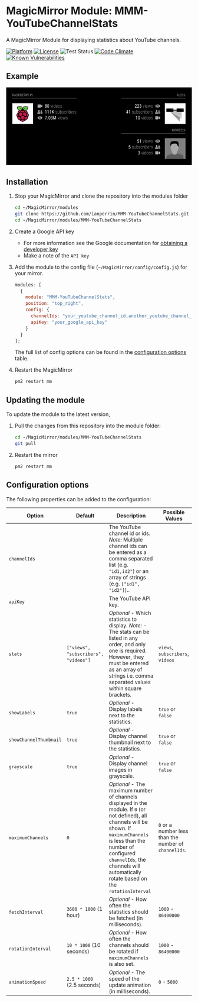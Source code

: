 # MagicMirror Module: MMM-YouTubeChannelStats

A MagicMirror Module for displaying statistics about YouTube channels.

[![Platform](https://img.shields.io/badge/platform-MagicMirror-informational)](https://MagicMirror.builders)
[![License](https://img.shields.io/badge/license-MIT-informational)](https://raw.githubusercontent.com/ianperrin/MMM-YouTubeChannelStats/master/LICENSE)
![Test Status](https://github.com/ianperrin/MMM-YouTubeChannelStats/actions/workflows/node.js.yml/badge.svg)
[![Code Climate](https://codeclimate.com/github/ianperrin/MMM-YouTubeChannelStats/badges/gpa.svg)](https://codeclimate.com/github/ianperrin/MMM-YouTubeChannelStats)
[![Known Vulnerabilities](https://snyk.io/test/github/ianperrin/MMM-YouTubeChannelStats/badge.svg)](https://snyk.io/test/github/ianperrin/MMM-YouTubeChannelStats)

## Example

![Example screenshot](.github/example.gif)

## Installation

1. Stop your MagicMirror and clone the repository into the modules folder

   ```bash
   cd ~/MagicMirror/modules
   git clone https://github.com/ianperrin/MMM-YouTubeChannelStats.git
   cd ~/MagicMirror/modules/MMM-YouTubeChannelStats
   ```

2. Create a Google API key

   - For more information see the Google documentation for [obtaining a developer key](https://developers.google.com/youtube/v3/getting-started)
   - Make a note of the `API key`

3. Add the module to the config file (`~/MagicMirror/config/config.js`) for your mirror.

   ```javascript
   modules: [
     {
       module: "MMM-YouTubeChannelStats",
       position: "top_right",
       config: {
         channelIds: "your_youtube_channel_id,another_youtube_channel_id",
         apiKey: "your_google_api_key"
       }
     }
   ];
   ```

   The full list of config options can be found in the [configuration options](#configuration-options) table.

4. Restart the MagicMirror

   ```bash
   pm2 restart mm
   ```

## Updating the module

To update the module to the latest version,

1. Pull the changes from this repository into the module folder:

   ```bash
   cd ~/MagicMirror/modules/MMM-YouTubeChannelStats
   git pull
   ```

2. Restart the mirror

   ```bash
   pm2 restart mm
   ```

## Configuration options

The following properties can be added to the configuration:

| **Option**         | **Default**                          | **Description**                                                                                                                                                                                                                                                           | **Possible Values**                                   |
| ------------------ | ------------------------------------ | ------------------------------------------------------------------------------------------------------------------------------------------------------------------------------------------------------------------------------------------------------------------------- | ----------------------------------------------------- |
| `channelIds`       |                                      | The YouTube channel id or ids. _Note:_ Multiple channel ids can be entered as a comma separated list (e.g. `"id1,id2"`) or an array of strings (e.g. `["id1", "id2"]`)..                                                                                                  |                                                       |
| `apiKey`           |                                      | The YouTube API key.                                                                                                                                                                                                                                                      |                                                       |
| `stats`            | `["views", "subscribers", "videos"]` | _Optional_ - Which statistics to display. _Note:_ - The stats can be listed in any order, and only one is required. However, they must be entered as an array of strings i.e. comma separated values within square brackets.                                              | `views`, `subscribers`, `videos`                      |
| `showLabels`       | `true`                               | _Optional_ - Display labels next to the statistics.                                                                                                                                                                                                                       | `true` or `false`                                     |
| `showChannelThumbnail`       | `true`                     | _Optional_ - Display channel thumbnail next to the statistics.                                                                                                                                                                                                                       | `true` or `false`                                     |
| `grayscale`        | `true`                               | _Optional_ - Display channel images in grayscale.                                                                                                                                                                                                                         | `true` or `false`                                     |
| `maximumChannels`  | `0`                                  | _Optional_ - The maximum number of channels displayed in the module. If `0` (or not defined), all channels will be shown. If `maximumChannels` is less than the number of configured `channelIds`, the channels will automatically rotate based on the `rotationInterval` | `0` or a number less than the number of `channelIds`. |
| `fetchInterval`    | `3600 * 1000` (1 hour)               | _Optional_ - How often the statistics should be fetched (in milliseconds).                                                                                                                                                                                                | `1000` - `86400000`                                   |
| `rotationInterval` | `10 * 1000` (10 seconds)             | _Optional_ - How often the channels should be rotated if `maximumChannels` is also set.                                                                                                                                                                                   | `1000` - `86400000`                                   |
| `animationSpeed`   | `2.5 * 1000` (2.5 seconds)           | _Optional_ - The speed of the update animation (in milliseconds).                                                                                                                                                                                                         | `0` - `5000`                                          |

